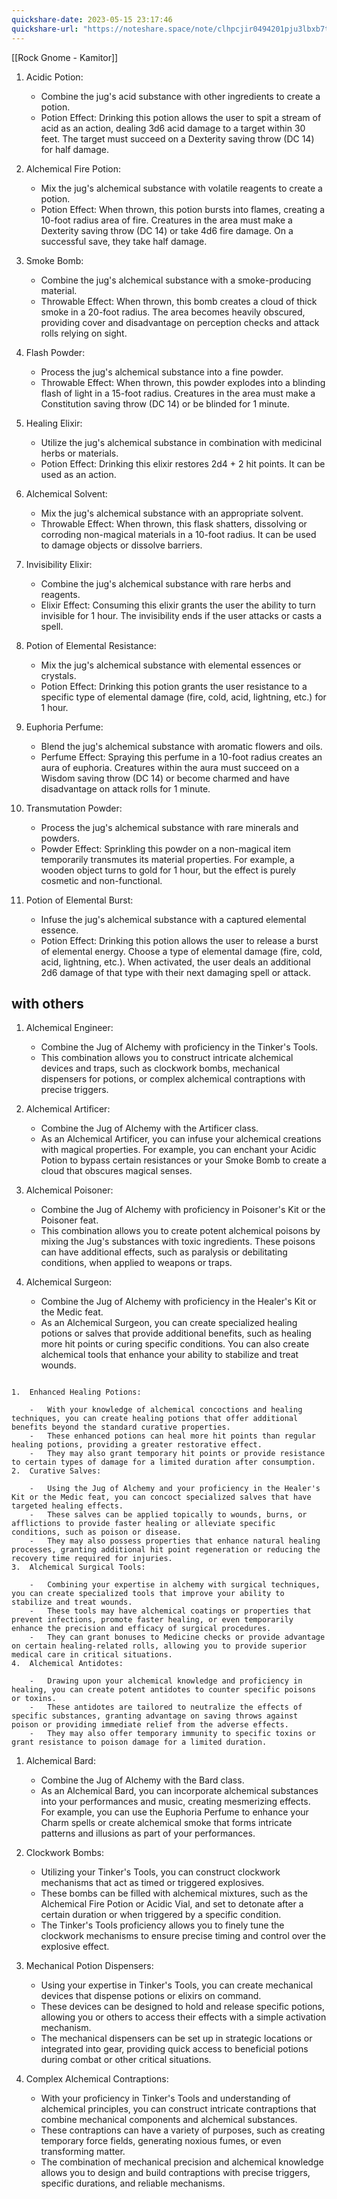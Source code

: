 ```yaml
---
quickshare-date: 2023-05-15 23:17:46
quickshare-url: "https://noteshare.space/note/clhpcjir0494201pju3lbxb7t#lQk91fAiWyPh8/9G22W8Nml1kHTK/n5bOS0ACu8t2xk"
---
```

[[Rock Gnome - Kamitor]]

1.  Acidic Potion:
    
    -   Combine the jug's acid substance with other ingredients to create a potion.
    -   Potion Effect: Drinking this potion allows the user to spit a stream of acid as an action, dealing 3d6 acid damage to a target within 30 feet. The target must succeed on a Dexterity saving throw (DC 14) for half damage.
2.  Alchemical Fire Potion:
    
    -   Mix the jug's alchemical substance with volatile reagents to create a potion.
    -   Potion Effect: When thrown, this potion bursts into flames, creating a 10-foot radius area of fire. Creatures in the area must make a Dexterity saving throw (DC 14) or take 4d6 fire damage. On a successful save, they take half damage.
3.  Smoke Bomb:
    
    -   Combine the jug's alchemical substance with a smoke-producing material.
    -   Throwable Effect: When thrown, this bomb creates a cloud of thick smoke in a 20-foot radius. The area becomes heavily obscured, providing cover and disadvantage on perception checks and attack rolls relying on sight.
4.  Flash Powder:
    
    -   Process the jug's alchemical substance into a fine powder.
    -   Throwable Effect: When thrown, this powder explodes into a blinding flash of light in a 15-foot radius. Creatures in the area must make a Constitution saving throw (DC 14) or be blinded for 1 minute.
5.  Healing Elixir:
    
    -   Utilize the jug's alchemical substance in combination with medicinal herbs or materials.
    -   Potion Effect: Drinking this elixir restores 2d4 + 2 hit points. It can be used as an action.
6.  Alchemical Solvent:
    
    -   Mix the jug's alchemical substance with an appropriate solvent.
    -   Throwable Effect: When thrown, this flask shatters, dissolving or corroding non-magical materials in a 10-foot radius. It can be used to damage objects or dissolve barriers.


1.  Invisibility Elixir:
    
    -   Combine the jug's alchemical substance with rare herbs and reagents.
    -   Elixir Effect: Consuming this elixir grants the user the ability to turn invisible for 1 hour. The invisibility ends if the user attacks or casts a spell.
2.  Potion of Elemental Resistance:
    
    -   Mix the jug's alchemical substance with elemental essences or crystals.
    -   Potion Effect: Drinking this potion grants the user resistance to a specific type of elemental damage (fire, cold, acid, lightning, etc.) for 1 hour.
3.  Euphoria Perfume:
    
    -   Blend the jug's alchemical substance with aromatic flowers and oils.
    -   Perfume Effect: Spraying this perfume in a 10-foot radius creates an aura of euphoria. Creatures within the aura must succeed on a Wisdom saving throw (DC 14) or become charmed and have disadvantage on attack rolls for 1 minute.
4.  Transmutation Powder:
    
    -   Process the jug's alchemical substance with rare minerals and powders.
    -   Powder Effect: Sprinkling this powder on a non-magical item temporarily transmutes its material properties. For example, a wooden object turns to gold for 1 hour, but the effect is purely cosmetic and non-functional.
5.  Potion of Elemental Burst:
    
    -   Infuse the jug's alchemical substance with a captured elemental essence.
    -   Potion Effect: Drinking this potion allows the user to release a burst of elemental energy. Choose a type of elemental damage (fire, cold, acid, lightning, etc.). When activated, the user deals an additional 2d6 damage of that type with their next damaging spell or attack.




## with others

1.  Alchemical Engineer:
    
    -   Combine the Jug of Alchemy with proficiency in the Tinker's Tools.
    -   This combination allows you to construct intricate alchemical devices and traps, such as clockwork bombs, mechanical dispensers for potions, or complex alchemical contraptions with precise triggers.
2.  Alchemical Artificer:
    
    -   Combine the Jug of Alchemy with the Artificer class.
    -   As an Alchemical Artificer, you can infuse your alchemical creations with magical properties. For example, you can enchant your Acidic Potion to bypass certain resistances or your Smoke Bomb to create a cloud that obscures magical senses.
3.  Alchemical Poisoner:
    
    -   Combine the Jug of Alchemy with proficiency in Poisoner's Kit or the Poisoner feat.
    -   This combination allows you to create potent alchemical poisons by mixing the Jug's substances with toxic ingredients. These poisons can have additional effects, such as paralysis or debilitating conditions, when applied to weapons or traps.
4.  Alchemical Surgeon:
    
    -   Combine the Jug of Alchemy with proficiency in the Healer's Kit or the Medic feat.
    -   As an Alchemical Surgeon, you can create specialized healing potions or salves that provide additional benefits, such as healing more hit points or curing specific conditions. You can also create alchemical tools that enhance your ability to stabilize and treat wounds.


```

1.  Enhanced Healing Potions:
    
    -   With your knowledge of alchemical concoctions and healing techniques, you can create healing potions that offer additional benefits beyond the standard curative properties.
    -   These enhanced potions can heal more hit points than regular healing potions, providing a greater restorative effect.
    -   They may also grant temporary hit points or provide resistance to certain types of damage for a limited duration after consumption.
2.  Curative Salves:
    
    -   Using the Jug of Alchemy and your proficiency in the Healer's Kit or the Medic feat, you can concoct specialized salves that have targeted healing effects.
    -   These salves can be applied topically to wounds, burns, or afflictions to provide faster healing or alleviate specific conditions, such as poison or disease.
    -   They may also possess properties that enhance natural healing processes, granting additional hit point regeneration or reducing the recovery time required for injuries.
3.  Alchemical Surgical Tools:
    
    -   Combining your expertise in alchemy with surgical techniques, you can create specialized tools that improve your ability to stabilize and treat wounds.
    -   These tools may have alchemical coatings or properties that prevent infections, promote faster healing, or even temporarily enhance the precision and efficacy of surgical procedures.
    -   They can grant bonuses to Medicine checks or provide advantage on certain healing-related rolls, allowing you to provide superior medical care in critical situations.
4.  Alchemical Antidotes:
    
    -   Drawing upon your alchemical knowledge and proficiency in healing, you can create potent antidotes to counter specific poisons or toxins.
    -   These antidotes are tailored to neutralize the effects of specific substances, granting advantage on saving throws against poison or providing immediate relief from the adverse effects.
    -   They may also offer temporary immunity to specific toxins or grant resistance to poison damage for a limited duration.
```



1.  Alchemical Bard:
    
    -   Combine the Jug of Alchemy with the Bard class.
    -   As an Alchemical Bard, you can incorporate alchemical substances into your performances and music, creating mesmerizing effects. For example, you can use the Euphoria Perfume to enhance your Charm spells or create alchemical smoke that forms intricate patterns and illusions as part of your performances.



1.  Clockwork Bombs:

    -   Utilizing your Tinker's Tools, you can construct clockwork mechanisms that act as timed or triggered explosives.
    -   These bombs can be filled with alchemical mixtures, such as the Alchemical Fire Potion or Acidic Vial, and set to detonate after a certain duration or when triggered by a specific condition.
    -   The Tinker's Tools proficiency allows you to finely tune the clockwork mechanisms to ensure precise timing and control over the explosive effect.

2.  Mechanical Potion Dispensers:
   
    -   Using your expertise in Tinker's Tools, you can create mechanical devices that dispense potions or elixirs on command.
    -   These devices can be designed to hold and release specific potions, allowing you or others to access their effects with a simple activation mechanism.
    -   The mechanical dispensers can be set up in strategic locations or integrated into gear, providing quick access to beneficial potions during combat or other critical situations.

1.  Complex Alchemical Contraptions:
    
    -   With your proficiency in Tinker's Tools and understanding of alchemical principles, you can construct intricate contraptions that combine mechanical components and alchemical substances.
    -   These contraptions can have a variety of purposes, such as creating temporary force fields, generating noxious fumes, or even transforming matter.
    -   The combination of mechanical precision and alchemical knowledge allows you to design and build contraptions with precise triggers, specific durations, and reliable mechanisms.
